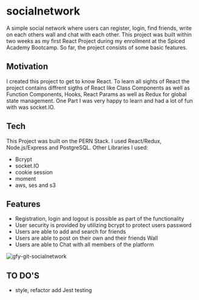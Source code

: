 # socialnetwork
A simple social network where users can register, login, find friends, write on each others wall and chat with each other. This project was built within two weeks as my first React Project during my enrollment at the Spiced Academy Bootcamp. 
So far, the project consists of some basic features. 

## Motivation
I created this project to get to know React. To learn all sights of React the project contains diffrent sigths of React like Class Components as well as Function Components, Hooks, React Params as well as Redux for global state management. One Part I was very happy to learn and had a lot of fun with was socket.IO. 

## Tech
This Project was built on the PERN Stack. I used React/Redux, Node.js/Express and PostgreSQL.
Other Libraries I used:
- Bcrypt
- socket.IO
- cookie session
- moment
- aws, ses and s3

## Features
- Registration, login and logout is possible as part of the functionality
- User security is provided by utilizing bcrypt to protect users password
- Users are able to add and search for friends
- Users are able to post on their own and their friends Wall
- Users are able to Chat with all members of the platform

![gfy-git-socialnetwork](https://github.com/LuiseBrandenburger/portfolio-next/blob/main/public/content/socialnetwork.gif)

## TO DO'S
- style, refactor add Jest testing
